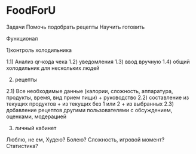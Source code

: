 # FoodForU

Задачи
Помочь подобрать рецепты
Научить готовить 


Функционал

1)контроль холодильника

1.1) Анализ qr-кода чека
1.2) уведомления
1.3) ввод вручную
1.4) общий холодильник для нескольких людей

2) рецепты

2.1) Все необходимые данные (калории, сложность, аппаратура, продукты, время, вид прием пищи) + руководство
2.2) составление из текущих продуктов + из текущих без 1 или 2 + из выбранных
2.3) добавление рецептов другими пользователями с обсуждением, оценками, модерацией 

3) личный кабинет

Люблю, не ем, Худею? Болею? Сложность, игровой момент? Статистика?
